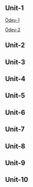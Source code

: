 ## Unit-1


[Ödev-1](Unit1-Practice1.pdf)

[Ödev-2](7.1.2.pdf)

## Unit-2

## Unit-3

## Unit-4

## Unit-5

## Unit-6

## Unit-7

## Unit-8

## Unit-9

## Unit-10
